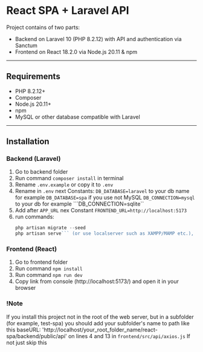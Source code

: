 # React SPA + Laravel API

Project contains of two parts:
- Backend on Laravel 10 (PHP 8.2.12) with API and authentication via Sanctum
- Frontend on React 18.2.0 via Node.js 20.11 & npm

---

## Requirements

- PHP 8.2.12+
- Composer
- Node.js 20.11+
- npm
- MySQL or other database compatible with Laravel

---

## Installation

### Backend (Laravel)

1. Go to backend folder
2. Run command ```composer install``` in terminal
3. Rename `.env.example` or copy it to `.env`
4. Rename in `.env` next Constants:
   ```DB_DATABASE=laravel``` to your db name for example ```DB_DATABASE=spa```
    if you use not MySQL ```DB_CONNECTION=mysql``` to your db for example ```DB_CONNECTION=sqlite``
6. Add after ```APP_URL``` nex Constant ```FRONTEND_URL=http://localhost:5173```
7. run commands:
     ```php artisan key:generate
     php artisan migrate --seed
     php artisan serve``` (or use localserver such as XAMPP/MAMP etc.), I'm using XAMPP

### Frontend (React)

1. Go to frontend folder
2. Run command ```npm install```
3. Run command ```npm run dev```
4. Copy link from console (http://localhost:5173/) and open it in your browser


### !Note
If you install this project not in the root of the web server, but in a subfolder (for example, test-spa) you should add your subfolder's name to path like this baseURL: 'http://localhost/your_root_folder_name/react-spa/backend/public/api' on lines 4 and 13 in `frontend/src/api/axios.js`
If not just skip this






